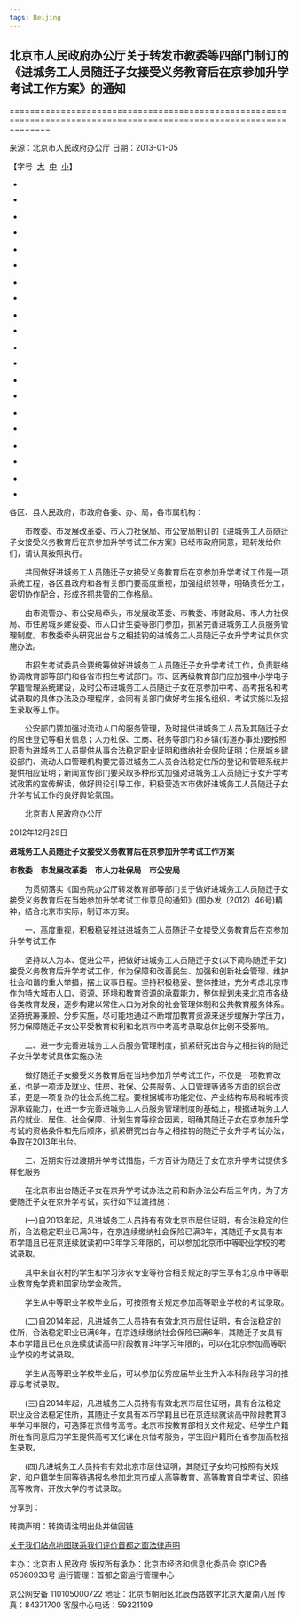 ```yaml
---
tags: Beijing
---
```


## 北京市人民政府办公厅关于转发市教委等四部门制订的《进城务工人员随迁子女接受义务教育后在京参加升学考试工作方案》的通知
====================================================================================================================

来源：北京市人民政府办公厅 日期：2013-01-05

【字号  [大](javascript:changeSize(18))  [中](javascript:changeSize(14))  [小](javascript:changeSize(12))】

-   ![]()
-   

-   ![]()
-   

-   ![]()
-   

-   ![]()
-   

-   ![]()
-   

-   ![]()
-   

-   ![]()
-   

-   ![]()
-   

-   ![]()
-   

-   ![]()
-   

各区、县人民政府，市政府各委、办、局，各市属机构：

　　市教委、市发展改革委、市人力社保局、市公安局制订的《进城务工人员随迁子女接受义务教育后在京参加升学考试工作方案》已经市政府同意，现转发给你们，请认真按照执行。

　　共同做好进城务工人员随迁子女接受义务教育后在京参加升学考试工作是一项系统工程，各区县政府和各有关部门要高度重视，加强组织领导，明确责任分工，密切协作配合，形成齐抓共管的工作格局。

　　由市流管办、市公安局牵头，市发展改革委、市教委、市财政局、市人力社保局、市住房城乡建设委、市人口计生委等部门参加，抓紧完善进城务工人员服务管理制度。市教委牵头研究出台与之相挂钩的进城务工人员随迁子女升学考试具体实施办法。

　　市招生考试委员会要统筹做好进城务工人员随迁子女升学考试工作，负责联络协调教育部等部门和各省市招生考试部门。市、区两级教育部门应加强中小学电子学籍管理系统建设，及时公布进城务工人员随迁子女在京参加中考、高考报名和考试录取的具体办法及办理程序，会同有关部门做好考生报名组织、考试实施以及招生录取等工作。

　　公安部门要加强对流动人口的服务管理，及时提供进城务工人员及其随迁子女的居住登记等相关信息；人力社保、工商、税务等部门和乡镇(街道办事处)要按照职责为进城务工人员提供从事合法稳定职业证明和缴纳社会保险证明；住房城乡建设部门、流动人口管理机构要完善进城务工人员合法稳定住所的登记和管理系统并提供相应证明；新闻宣传部门要采取多种形式加强对进城务工人员随迁子女升学考试政策的宣传解读，做好舆论引导工作，积极营造本市做好进城务工人员随迁子女升学考试工作的良好舆论氛围。

　　北京市人民政府办公厅

2012年12月29日

**进城务工人员随迁子女接受义务教育后在京参加升学考试工作方案**

**市教委　市发展改革委　市人力社保局　市公安局**

　　为贯彻落实《国务院办公厅转发教育部等部门关于做好进城务工人员随迁子女接受义务教育后在当地参加升学考试工作意见的通知》(国办发〔2012〕46号)精神，结合北京市实际，制订本方案。

　　一、高度重视，积极稳妥推进进城务工人员随迁子女接受义务教育后在京参加升学考试工作

　　坚持以人为本、促进公平，把做好进城务工人员随迁子女(以下简称随迁子女)接受义务教育后升学考试工作，作为保障和改善民生、加强和创新社会管理、维护社会和谐的重大举措，摆上议事日程。坚持积极稳妥、整体推进，充分考虑北京市作为特大城市人口、资源、环境和教育资源的承载能力，整体规划未来北京市各级各类教育发展，逐步构建以常住人口为对象的社会管理体制和公共教育服务体系。坚持统筹兼顾、分步实施，尽可能地通过不断增加教育资源来逐步缓解升学压力，努力保障随迁子女公平受教育权利和北京市中考高考录取总体比例不受影响。

　　二、进一步完善进城务工人员服务管理制度，抓紧研究出台与之相挂钩的随迁子女升学考试具体实施办法

　　做好随迁子女接受义务教育后在当地参加升学考试工作，不仅是一项教育改革，也是一项涉及就业、住房、社保、公共服务、人口管理等诸多方面的综合改革，更是一项复杂的社会系统工程。要根据城市功能定位、产业结构布局和城市资源承载能力，在进一步完善进城务工人员服务管理制度的基础上，根据进城务工人员的就业、居住、社会保障、计划生育等综合因素，明确其随迁子女在京参加升学考试的资格条件和先后顺序，抓紧研究出台与之相挂钩的随迁子女升学考试办法，争取在2013年出台。

　　三、近期实行过渡期升学考试措施，千方百计为随迁子女在京升学考试提供多样化服务

　　在北京市出台随迁子女在京升学考试办法之前和新办法公布后三年内，为了方便随迁子女在京升学考试，实行如下过渡措施：

　　(一)自2013年起，凡进城务工人员持有有效北京市居住证明，有合法稳定的住所，合法稳定职业已满3年，在京连续缴纳社会保险已满3年，其随迁子女具有本市学籍且已在京连续就读初中3年学习年限的，可以参加北京市中等职业学校的考试录取。

　　其中来自农村的学生和学习涉农专业等符合相关规定的学生享有北京市中等职业教育免学费和国家助学金政策。

　　学生从中等职业学校毕业后，可按照有关规定参加高等职业学校的考试录取。

　　(二)自2014年起，凡进城务工人员持有有效北京市居住证明，有合法稳定的住所，合法稳定职业已满6年，在京连续缴纳社会保险已满6年，其随迁子女具有本市学籍且已在京连续就读高中阶段教育3年学习年限的，可以在北京参加高等职业学校的考试录取。

　　学生从高等职业学校毕业后，可以参加优秀应届毕业生升入本科阶段学习的推荐与考试录取。

　　(三)自2014年起，凡进城务工人员持有有效北京市居住证明，具有合法稳定职业及合法稳定住所，其随迁子女具有本市学籍且已在京连续就读高中阶段教育3年学习年限的，可选择在京借考高考。北京市按教育部相关文件规定、经学生户籍所在省同意后为学生提供高考文化课在京借考服务，学生回户籍所在省参加高校招生录取。

　　(四)凡进城务工人员持有有效北京市居住证明，其随迁子女均可按照有关规定，和户籍学生同等待遇报名参加北京市成人高等教育、高等教育自学考试、网络高等教育、开放大学的考试录取。　

分享到：

[](#)[](#)[](#)[](#)[](#)[](#)

转摘声明：转摘请注明出处并做回链

[关于我们](http://www.beijing.gov.cn/zdxx/sdzcjs/t1306339.htm "关于我们")[站点地图](http://www.beijing.gov.cn/zdxx/sdzcjs/t1306342.htm "站点地图")[联系我们](http://www.beijing.gov.cn/zdxx/sdzcjs/t1306343.htm "联系我们")[评价首都之窗](mailto:service@beijing.gov.cn "评价首都之窗")[法律声明](http://www.beijing.gov.cn/zdxx/t709204.htm "法律声明")

主办：北京市人民政府 版权所有承办：北京市经济和信息化委员会 京ICP备05060933号 运行管理：首都之窗运行管理中心

京公网安备 110105000722 地址：北京市朝阳区北辰西路数字北京大厦南八层 传真：84371700 客服中心电话：59321109
